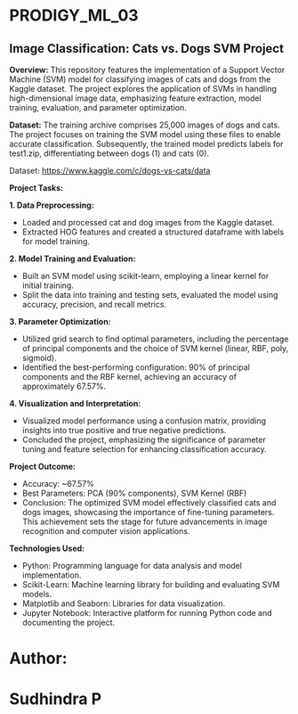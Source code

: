 # PRODIGY_ML_03

## Image Classification: Cats vs. Dogs SVM Project

**Overview:**
This repository features the implementation of a Support Vector Machine (SVM) model for classifying images of cats and dogs from the Kaggle dataset. The project explores the application of SVMs in handling high-dimensional image data, emphasizing feature extraction, model training, evaluation, and parameter optimization.

**Dataset:**
The training archive comprises 25,000 images of dogs and cats. The project focuses on training the SVM model using these files to enable accurate classification. Subsequently, the trained model predicts labels for test1.zip, differentiating between dogs (1) and cats (0).

Dataset: https://www.kaggle.com/c/dogs-vs-cats/data

**Project Tasks:**

**1. Data Preprocessing:**
- Loaded and processed cat and dog images from the Kaggle dataset.
- Extracted HOG features and created a structured dataframe with labels for model training.

**2. Model Training and Evaluation:**
- Built an SVM model using scikit-learn, employing a linear kernel for initial training.
- Split the data into training and testing sets, evaluated the model using accuracy, precision, and recall metrics.

**3. Parameter Optimization:**
- Utilized grid search to find optimal parameters, including the percentage of principal components and the choice of SVM kernel (linear, RBF, poly, sigmoid).
- Identified the best-performing configuration: 90% of principal components and the RBF kernel, achieving an accuracy of approximately 67.57%.

**4. Visualization and Interpretation:**
- Visualized model performance using a confusion matrix, providing insights into true positive and true negative predictions.
- Concluded the project, emphasizing the significance of parameter tuning and feature selection for enhancing classification accuracy.

**Project Outcome:**
- Accuracy: ~67.57%
- Best Parameters: PCA (90% components), SVM Kernel (RBF)
- Conclusion: The optimized SVM model effectively classified cats and dogs images, showcasing the importance of fine-tuning parameters. This achievement sets the stage for future advancements in image recognition and computer vision applications.

**Technologies Used:**
- Python: Programming language for data analysis and model implementation.
- Scikit-Learn: Machine learning library for building and evaluating SVM models.
- Matplotlib and Seaborn: Libraries for data visualization.
- Jupyter Notebook: Interactive platform for running Python code and documenting the project.

# **Author:**
# Sudhindra P
